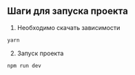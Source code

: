 ## Шаги для запуска проекта

1. Необходимо скачать зависимости

```bash
yarn
```

2. Запуск проекта

```bash
npm run dev
```
